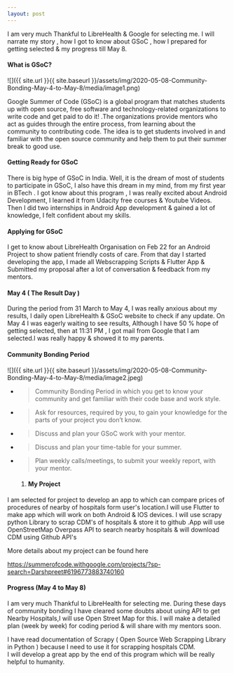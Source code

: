 ```yaml
---
layout: post
---
```

I am very much Thankful to LibreHealth & Google for selecting me. I will narrate my story , how I got to know about GSoC , how I prepared for getting selected & my progress till May 8.

#### **What is GSoC?**

![]({{ site.url }}{{ site.baseurl }}/assets/img/2020-05-08-Community-Bonding-May-4-to-May-8/media/image1.png)

Google Summer of Code (GSoC) is a global program that matches students up with open source, free software and technology-related organizations to write code and get paid to do it\! .The organizations provide mentors who act as guides through the entire process, from learning about the community to contributing code. The idea is to get students involved in and familiar with the open source community and help them to put their summer break to good use.

#### **Getting Ready for GSoC**

There is big hype of GSoC in India. Well, it is the dream of most of students to participate in GSoC, I also have this dream in my mind, from my first year in BTech . I got know about this program , I was really excited about Android Development, I learned it from Udacity free courses & Youtube Videos. Then I did two internships in Android App development & gained a lot of knowledge, I felt confident about my skills.

#### **Applying for GSoC**

I get to know about LibreHealth Organisation on Feb 22 for an Android Project to show patient friendly costs of care. From that day I started developing the app, I made all Webscrapping Scripts & Flutter App & Submitted my proposal after a lot of conversation & feedback from my mentors.

#### **May 4 ( The Result Day )**

During the period from 31 March to May 4, I was really anxious about my results, I daily open LibreHealth & GSoC website to check if any update. On May 4 I was eagerly waiting to see results, Although I have 50 % hope of getting selected, then at 11:31 PM , I got mail from Google that I am selected.I was really happy & showed it to my parents.

#### **Community Bonding Period**

![]({{ site.url }}{{ site.baseurl }}/assets/img/2020-05-08-Community-Bonding-May-4-to-May-8/media/image2.jpeg)

  - > Community Bonding Period in which you get to know your community and get familiar with their code base and work style.

  - > Ask for resources, required by you, to gain your knowledge for the parts of your project you don’t know.

  - > Discuss and plan your GSoC work with your mentor.

  - > Discuss and plan your time-table for your summer.

  - > Plan weekly calls/meetings, to submit your weekly report, with your mentor.
    
    1.  #### **My Project**

I am selected for project to develop an app to which can compare prices of procedures of nearby of hospitals form user's location.I will use Flutter to make app which will work on both Android & IOS devices. I will use scrapy python Library to scrap CDM's of hospitals & store it to github .App will use OpenStreetMap Overpass API to search nearby hospitals & will download CDM using Github API's

More details about my project can be found here

<https://summerofcode.withgoogle.com/projects/?sp-search=Darshpreet#6196773883740160>

#### **Progress (May 4 to May 8)**

I am very much Thankful to LibreHealth for selecting me. During these days of community bonding I have cleared some doubts about using API to get Nearby Hospitals,I will use Open Street Map for this. I will make a detailed plan (week by week) for coding period & will share with my mentors soon.

I have read documentation of Scrapy ( Open Source Web Scrapping Library in Python ) because I need to use it for scrapping hospitals CDM.  
I will develop a great app by the end of this program which will be really helpful to humanity.
